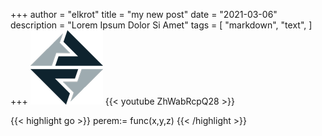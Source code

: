 +++
author = "elkrot"
title = "my new post"
date = "2021-03-06"
description = "Lorem Ipsum Dolor Si Amet"
tags = [
    "markdown",
    "text",
]
+++
![](/images/avatar.png)
 {{< youtube  ZhWabRcpQ28 >}}




 {{< highlight go >}}
perem:= func(x,y,z)
{{< /highlight >}}
